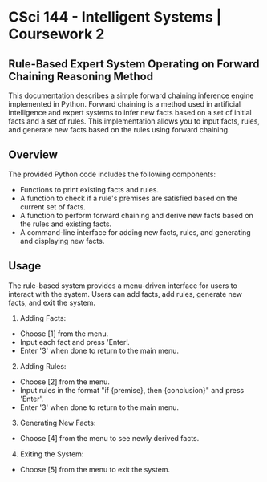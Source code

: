 # CSci 144 - Intelligent Systems | Coursework 2
## Rule-Based Expert System Operating on Forward Chaining Reasoning Method

This documentation describes a simple forward chaining inference engine implemented in Python. Forward chaining is a method used in artificial intelligence and expert systems to infer new facts based on a set of initial facts and a set of rules. This implementation allows you to input facts, rules, and generate new facts based on the rules using forward chaining.

## Overview

The provided Python code includes the following components:

- Functions to print existing facts and rules.
- A function to check if a rule's premises are satisfied based on the current set of facts.
- A function to perform forward chaining and derive new facts based on the rules and existing facts.
- A command-line interface for adding new facts, rules, and generating and displaying new facts.

## Usage

The rule-based system provides a menu-driven interface for users to interact with the system. Users can add facts, add rules, generate new facts, and exit the system.

1. Adding Facts:
  - Choose [1] from the menu.
  - Input each fact and press 'Enter'.
  - Enter '3' when done to return to the main menu.
2. Adding Rules:
  - Choose [2] from the menu.
  - Input rules in the format "if {premise}, then {conclusion}" and press 'Enter'.
  - Enter '3' when done to return to the main menu.
3. Generating New Facts:
  - Choose [4] from the menu to see newly derived facts.
4. Exiting the System:
  - Choose [5] from the menu to exit the system.
